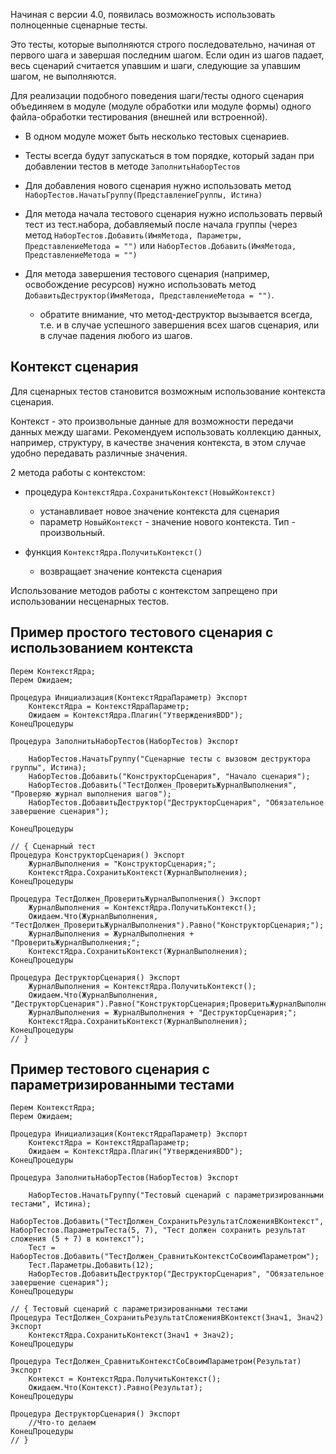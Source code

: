 Начиная с версии 4.0, появилась возможность использовать полноценные сценарные тесты.

Это тесты, которые выполняются строго последовательно, начиная от первого шага и завершая последним шагом.
Если один из шагов падает, весь сценарий считается упавшим и шаги, следующие за упавшим шагом, не выполняются.

Для реализации подобного поведения шаги/тесты одного сценария объединяем в модуле (модуле обработки или модуле формы) одного файла-обработки тестирования (внешней или встроенной).
- В одном модуле может быть несколько тестовых сценариев.
- Тесты всегда будут запускаться в том порядке, который задан при добавлении тестов в методе `ЗаполнитьНаборТестов`

- Для добавления нового сценария нужно использовать метод `НаборТестов.НачатьГруппу(ПредставлениеГруппы, Истина)`
- Для метода начала тестового сценария нужно использовать первый тест из тест.набора, добавляемый после начала группы (через метод `НаборТестов.Добавить(ИмяМетода, Параметры, ПредставлениеМетода = "")` или `НаборТестов.Добавить(ИмяМетода, ПредставлениеМетода = "")`
- Для метода завершения тестового сценария (например, освобождение ресурсов) нужно использовать метод `ДобавитьДеструктор(ИмяМетода, ПредставлениеМетода = "")`.

  - обратите внимание, что метод-деструктор вызывается всегда, т.е. и в случае успешного завершения всех шагов сценария, или в случае падения любого из шагов.

Контекст сценария
---

Для сценарных тестов становится возможным использование контекста сценария.

Контекст - это произвольные данные для возможности передачи данных между шагами. 
Рекомендуем использовать коллекцию данных, например, структуру, в качестве значения контекста, в этом случае удобно передавать различные значения.

2 метода работы с контекстом:
  * процедура `КонтекстЯдра.СохранитьКонтекст(НовыйКонтекст)`
    * устанавливает новое значение контекста для сценария
    * параметр `НовыйКонтекст` - значение нового контекста. Тип - произвольный.
    
  * функция `КонтекстЯдра.ПолучитьКонтекст()`
    * возвращает значение контекста сценария

  Использование методов работы с контекстом запрещено при использовании несценарных тестов.

Пример простого тестового сценария с использованием контекста
---

```
Перем КонтекстЯдра;
Перем Ожидаем;

Процедура Инициализация(КонтекстЯдраПараметр) Экспорт
	КонтекстЯдра = КонтекстЯдраПараметр;
	Ожидаем = КонтекстЯдра.Плагин("УтвержденияBDD");
КонецПроцедуры

Процедура ЗаполнитьНаборТестов(НаборТестов) Экспорт
	
	НаборТестов.НачатьГруппу("Сценарные тесты с вызовом деструктора группы", Истина);
	НаборТестов.Добавить("КонструкторСценария", "Начало сценария");
	НаборТестов.Добавить("ТестДолжен_ПроверитьЖурналВыполнения", "Проверяю журнал выполнения шагов");
	НаборТестов.ДобавитьДеструктор("ДеструкторСценария", "Обязательное завершение сценария");

КонецПроцедуры

// { Сценарный тест
Процедура КонструкторСценария() Экспорт
	ЖурналВыполнения = "КонструкторСценария;";
	КонтекстЯдра.СохранитьКонтекст(ЖурналВыполнения);
КонецПроцедуры

Процедура ТестДолжен_ПроверитьЖурналВыполнения() Экспорт
	ЖурналВыполнения = КонтекстЯдра.ПолучитьКонтекст();
	Ожидаем.Что(ЖурналВыполнения, "ТестДолжен_ПроверитьЖурналВыполнения").Равно("КонструкторСценария;");
	ЖурналВыполнения = ЖурналВыполнения + "ПроверитьЖурналВыполнения;";
	КонтекстЯдра.СохранитьКонтекст(ЖурналВыполнения);
КонецПроцедуры

Процедура ДеструкторСценария() Экспорт
	ЖурналВыполнения = КонтекстЯдра.ПолучитьКонтекст();
	Ожидаем.Что(ЖурналВыполнения, "ДеструкторСценария").Равно("КонструкторСценария;ПроверитьЖурналВыполнения;");
	ЖурналВыполнения = ЖурналВыполнения + "ДеструкторСценария;";
	КонтекстЯдра.СохранитьКонтекст(ЖурналВыполнения);
КонецПроцедуры
// } 
```

Пример тестового сценария с параметризированными тестами
---

```
Перем КонтекстЯдра;
Перем Ожидаем;

Процедура Инициализация(КонтекстЯдраПараметр) Экспорт
	КонтекстЯдра = КонтекстЯдраПараметр;
	Ожидаем = КонтекстЯдра.Плагин("УтвержденияBDD");
КонецПроцедуры

Процедура ЗаполнитьНаборТестов(НаборТестов) Экспорт
	
	НаборТестов.НачатьГруппу("Тестовый сценарий с параметризированными тестами", Истина);
	НаборТестов.Добавить("ТестДолжен_СохранитьРезультатСложенияВКонтекст", НаборТестов.ПараметрыТеста(5, 7), "Тест должен сохранить результат сложения (5 + 7) в контекст");
	Тест = НаборТестов.Добавить("ТестДолжен_СравнитьКонтекстСоСвоимПараметром");
	Тест.Параметры.Добавить(12);
	НаборТестов.ДобавитьДеструктор("ДеструкторСценария", "Обязательное завершение сценария");
КонецПроцедуры

// { Тестовый сценарий с параметризированными тестами
Процедура ТестДолжен_СохранитьРезультатСложенияВКонтекст(Знач1, Знач2) Экспорт
	КонтекстЯдра.СохранитьКонтекст(Знач1 + Знач2);
КонецПроцедуры

Процедура ТестДолжен_СравнитьКонтекстСоСвоимПараметром(Результат) Экспорт
	Контекст = КонтекстЯдра.ПолучитьКонтекст();
	Ожидаем.Что(Контекст).Равно(Результат);
КонецПроцедуры

Процедура ДеструкторСценария() Экспорт
	//Что-то делаем
КонецПроцедуры
// } 
```